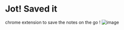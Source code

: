 # Jot! Saved it

chrome extension to save the notes on the go !
![image](https://github.com/g-gourav-r/See-it-Save-it/assets/75977813/ddc251b5-e684-4b18-86f9-28f780c53d23)
